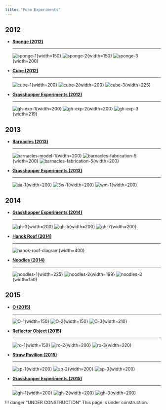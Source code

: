 ```yaml
---
title: "Form Experiments"
---
```


## 2012
<div class="grid cards" markdown>

-   [__Sponge (2012)__](./2012/sponge/index.md)

    ---
    ![sponge-1](../../../assets/tools-and-tales/form-experiments/2012/sponge/drawing/sponge_photo.png){width=150}
    ![sponge-2](../../../assets/tools-and-tales/form-experiments/2012/sponge/diagram/sponge_diagram_3.png){width=150}
    ![sponge-3](../../../assets/tools-and-tales/form-experiments/2012/sponge/space/sponge_step2.png){width=200}

-   [__Cube (2012)__](./2012/cube/index.md)

    ---

    ![cube-1](../../../assets/tools-and-tales/form-experiments/2012/cube/render/cube_render_4.jpg){width=200}
    ![cube-2](../../../assets/tools-and-tales/form-experiments/2012/cube/photo/cube_photo_3.jpg){width=200}
    ![cube-3](../../../assets/tools-and-tales/form-experiments/2012/cube/photo/cube_photo_8.jpg){width=225}

-   [__Grasshopper Experiments (2012)__](./2012/gh-exp/index.md)

    ---

    ![gh-exp-1](../../../assets/tools-and-tales/form-experiments/2012/gh-exp/03-ribbon/gh_2012_03_3.png){width=200}
    ![gh-exp-2](../../../assets/tools-and-tales/form-experiments/2012/gh-exp/06-random-cubes/gh_2012_06_cubes_4.png){width=200}
    ![gh-exp-3](../../../assets/tools-and-tales/form-experiments/2012/gh-exp/07-voronoi/gh_2012_07_voronoi_vein.png){width=219}

</div>

## 2013

<div class="grid cards" markdown>

-   [__Barnacles (2013)__](./2013/barnacles/index.md)

    ---
    ![barnacles-model-1](../../../assets/tools-and-tales/form-experiments/2013/barnacles/barnacle_shape_1.png){width=200}
    ![barnacles-fabrication-5](../../../assets/tools-and-tales/form-experiments/2013/barnacles/barnacle_fab_5.jpg){width=200}
    ![barnacles-fabrication-5](../../../assets/tools-and-tales/form-experiments/2013/barnacles/barnacle_fab_7.jpg){width=200}

-   [__Grasshopper Experiments (2013)__](./2013/gh-exp/index.md)

    ---

    ![aa-1](../../../assets/tools-and-tales/form-experiments/2013/gh-exp/gh_2013_ddr_1_0.jpg){width=200}
    ![3w-1](../../../assets/tools-and-tales/form-experiments/2013/gh-exp/gh_2013_ddr_2_0.jpg){width=200}
    ![wm-1](../../../assets/tools-and-tales/form-experiments/2013/gh-exp/gh_2013_ddr_3_0.jpg){width=200}

</div>

## 2014

<div class="grid cards" markdown>

-   [__Grasshopper Experiments (2014)__](./2014/gh-exp/index.md)

    ---

    ![gh-3](../../../assets/tools-and-tales/form-experiments/2014/gh-exp/gh_3.png){width=200}
    ![gh-5](../../../assets/tools-and-tales/form-experiments/2014/gh-exp/gh_5.png){width=200}
    ![gh-7](../../../assets/tools-and-tales/form-experiments/2014/gh-exp/gh_7.png){width=200}

-   [__Hanok Roof (2014)__](./2014/hanok-roof/index.md)

    ---
    ![hanok-roof-diagram](../../../assets/tools-and-tales/form-experiments/2014/hanok-roof/diagrams_eng.png){width=400}

-   [__Noodles (2014)__](./2014/noodles/index.md)

    ---

    ![noodles-1](../../../assets/tools-and-tales/form-experiments/2014/noodles/2/1-17.jpg){width=225}
    ![noodles-2](../../../assets/tools-and-tales/form-experiments/2014/noodles/3/3-4.jpg){width=199}
    ![noodles-3](../../../assets/tools-and-tales/form-experiments/2014/noodles/4/8.jpg){width=150}

</div>

## 2015

<div class="grid cards" markdown>

-   [__O (2015)__](./2015/O/index.md)

    ---
    ![O-1](../../../assets/tools-and-tales/form-experiments/2015/O/O_bake.png){width=150}
    ![O-2](../../../assets/tools-and-tales/form-experiments/2015/O/O_form-3.PNG){width=150}
    ![O-3](../../../assets/tools-and-tales/form-experiments/2015/O/O_photo.jpg){width=210}

-   [__Reflector Object (2015)__](./2015/reflector-object/index.md)

    ---
    ![ro-1](../../../assets/tools-and-tales/form-experiments/2015/reflector-object/reflector_detail5.png){width=150}
    ![ro-2](../../../assets/tools-and-tales/form-experiments/2015/reflector-object/reflector_profile-1.jpg){width=200}
    ![ro-3](../../../assets/tools-and-tales/form-experiments/2015/reflector-object/reflector_photo_2.jpg){width=220}

-   [__Straw Pavilion (2015)__](./2015/straw-pavilion/index.md)

    ---
    ![sp-1](../../../assets/tools-and-tales/form-experiments/2015/straw_pavilion/straw_2.jpg){width=200}
    ![sp-2](../../../assets/tools-and-tales/form-experiments/2015/straw_pavilion/straw_4.jpg){width=200}
    ![sp-3](../../../assets/tools-and-tales/form-experiments/2015/straw_pavilion/straw_7.jpg){width=200}

-   [__Grasshopper Experiments (2015)__](./2015/gh-exp/index.md)

    ---
    ![gh-1](../../../assets/tools-and-tales/form-experiments/2015/gh-exp/gh_2015_firecracker.gif){width=200}
    ![gh-2](../../../assets/tools-and-tales/form-experiments/2015/gh-exp/gh_2015_rotate_bubble.gif){width=200}
    ![gh-3](../../../assets/tools-and-tales/form-experiments/2015/gh-exp/gh_2015_surface_4.png){width=200}

</div>

!!! danger "UNDER CONSTRUCTION"
    This page is under construction.